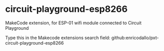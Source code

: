 # circuit-playground-esp8266
MakeCode extension, for ESP-01 wifi module connected to Circuit Playground

Type this in the Makecode extensions search field:
github:enricodallo/pxt-circuit-playground-esp8266
